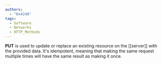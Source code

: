 ```yaml
---
authors: 
  - "0x4248"
tags:
  - Software
  - Networks
  - HTTP_Methods
---
```

**PUT** is used to update or replace an existing resource on the [[server]] with the provided data. It's idempotent, meaning that making the same request multiple times will have the same result as making it once.
